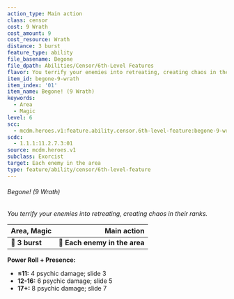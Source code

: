 ```yaml
---
action_type: Main action
class: censor
cost: 9 Wrath
cost_amount: 9
cost_resource: Wrath
distance: 3 burst
feature_type: ability
file_basename: Begone
file_dpath: Abilities/Censor/6th-Level Features
flavor: You terrify your enemies into retreating, creating chaos in their ranks.
item_id: begone-9-wrath
item_index: '01'
item_name: Begone! (9 Wrath)
keywords:
  - Area
  - Magic
level: 6
scc:
  - mcdm.heroes.v1:feature.ability.censor.6th-level-feature:begone-9-wrath
scdc:
  - 1.1.1:11.2.7.3:01
source: mcdm.heroes.v1
subclass: Exorcist
target: Each enemy in the area
type: feature/ability/censor/6th-level-feature
---
```


###### Begone! (9 Wrath)

*You terrify your enemies into retreating, creating chaos in their ranks.*

| **Area, Magic** |               **Main action** |
| --------------- | ----------------------------: |
| **📏 3 burst**  | **🎯 Each enemy in the area** |

**Power Roll + Presence:**

- **≤11:** 4 psychic damage; slide 3
- **12-16:** 6 psychic damage; slide 5
- **17+:** 8 psychic damage; slide 7

